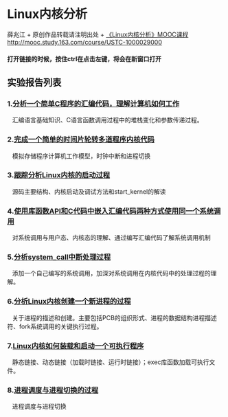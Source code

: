 # Linux内核分析
薛兆江 + 原创作品转载请注明出处 + [《Linux内核分析》MOOC课程](http://mooc.study.163.com/course/USTC-1000029000)
http://mooc.study.163.com/course/USTC-1000029000     
#### 打开链接的时候，按住ctrl在点击左键，将会在新窗口打开    
## 实验报告列表
### 1.[分析一个简单C程序的汇编代码，理解计算机如何工作](https://xuezhaojiang.github.io/LinuxCore/lab1/lab1.html)     
&nbsp;&nbsp; 汇编语言基础知识、C语言函数调用过程中的堆栈变化和参数传递过程。     
### 2.[完成一个简单的时间片轮转多道程序内核代码](https://xuezhaojiang.github.io/LinuxCore/lab2/lab2.html)    
&nbsp;&nbsp; 模拟存储程序计算机工作模型，时钟中断和进程切换      
### 3.[跟踪分析Linux内核的启动过程](https://xuezhaojiang.github.io/LinuxCore/lab3/lab3.html)     
&nbsp;&nbsp; 源码主要结构、内核启动及调试方法和start_kernel的解读       
### 4.[使用库函数API和C代码中嵌入汇编代码两种方式使用同一个系统调用](https://xuezhaojiang.github.io/LinuxCore/lab4/lab4.html)     
&nbsp;&nbsp; 对系统调用与用户态、内核态的理解、通过编写汇编代码了解系统调用机制       
### 5.[分析system_call中断处理过程](https://xuezhaojiang.github.io/LinuxCore/lab5/lab5.html)     
&nbsp;&nbsp; 添加一个自己编写的系统调用，加深对系统调用在内核代码中的处理过程的理解。      
### 6.[分析Linux内核创建一个新进程的过程](https://xuezhaojiang.github.io/LinuxCore/lab6/lab6.html)     
&nbsp;&nbsp; 关于进程的描述和创建。主要包括PCB的组织形式、进程的数据结构进程描述符、fork系统调用的关键执行过程。      
### 7.[Linux内核如何装载和启动一个可执行程序](https://xuezhaojiang.github.io/LinuxCore/lab7/lab7.html)     
&nbsp;&nbsp; 静态链接、动态链接（加载时链接、运行时链接）；exec库函数加载可执行文件。   
### 8.[进程调度与进程切换的过程](https://xuezhaojiang.github.io/LinuxCore/lab8/lab8.html)     
&nbsp;&nbsp; 进程调度与进程切换      
